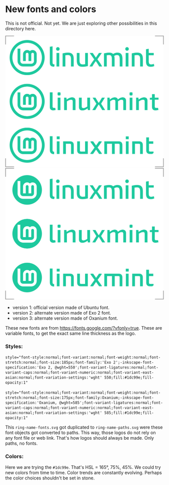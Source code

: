 # New fonts and colors

This is not official. Not yet. We are just exploring other possibilities in this directory here.

![](ring-name-paths.png)
![](badge-name-paths.png)

* version 1: official version made of Ubuntu font.
* version 2: alternate version made of Exo 2 font.
* version 3: alternate version made of Oxanium font.

These new fonts are from https://fonts.google.com/?vfonly=true. These are variable fonts, to get the exact same line thickness as the logo.

### Styles:

```
style="font-style:normal;font-variant:normal;font-weight:normal;font-stretch:normal;font-size:185px;font-family:'Exo 2';-inkscape-font-specification:'Exo 2, @wght=550';font-variant-ligatures:normal;font-variant-caps:normal;font-variant-numeric:normal;font-variant-east-asian:normal;font-variation-settings:'wght' 550;fill:#1dc99e;fill-opacity:1"

style="font-style:normal;font-variant:normal;font-weight:normal;font-stretch:normal;font-size:175px;font-family:Oxanium;-inkscape-font-specification:'Oxanium, @wght=585';font-variant-ligatures:normal;font-variant-caps:normal;font-variant-numeric:normal;font-variant-east-asian:normal;font-variation-settings:'wght' 585;fill:#1dc99e;fill-opacity:1"
```

This `ring-name-fonts.svg` got duplicated to `ring-name-paths.svg` were these font objects got converted to paths. This way, those logos do not rely on any font file or web link. That's how logos should always be made. Only paths, no fonts.

### Colors:
Here we are trying the `#1dc99e`. That's HSL = 165°, 75%, 45%. We could try new colors from time to time. Color trends are constantly evolving. Perhaps the color choices shouldn't be set in stone.